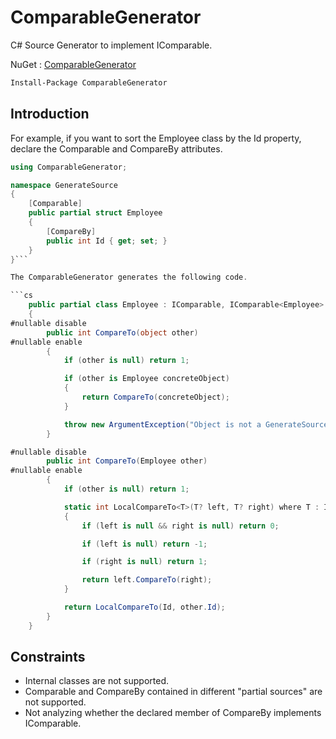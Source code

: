 # ComparableGenerator

C# Source Generator to implement IComparable.

NuGet : [ComparableGenerator](https://www.nuget.org/packages/ComparableGenerator/)

```cmd
Install-Package ComparableGenerator
```

## Introduction

For example, if you want to sort the Employee class by the Id property, declare the Comparable and CompareBy attributes.

```cs
using ComparableGenerator;

namespace GenerateSource
{
    [Comparable]
    public partial struct Employee
    {
        [CompareBy]
        public int Id { get; set; }
    }
}```

The ComparableGenerator generates the following code.

```cs
    public partial class Employee : IComparable, IComparable<Employee>
    {
#nullable disable
        public int CompareTo(object other)
#nullable enable
        {
            if (other is null) return 1;

            if (other is Employee concreteObject)
            {
                return CompareTo(concreteObject);
            }

            throw new ArgumentException("Object is not a GenerateSource.Employee.");
        }

#nullable disable
        public int CompareTo(Employee other)
#nullable enable
        {
            if (other is null) return 1;

            static int LocalCompareTo<T>(T? left, T? right) where T : IComparable
            {
                if (left is null && right is null) return 0;

                if (left is null) return -1;

                if (right is null) return 1;

                return left.CompareTo(right);
            }

            return LocalCompareTo(Id, other.Id);
        }
    }

```

## Constraints
- Internal classes are not supported.
- Comparable and CompareBy contained in different "partial sources" are not supported.
- Not analyzing whether the declared member of CompareBy implements IComparable.


